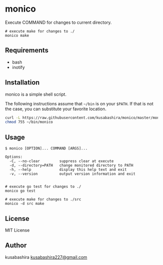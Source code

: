monico
======

Execute COMMAND for changes to current directory.

```
# execute make for changes to ./
monico make
```

Requirements
-----------

- bash
- inotify

Installation
------------

monico is a simple shell script.

The following instructions assume that `~/bin` is on your `$PATH`.
If that is not the case, you can substitute your favorite location.

```sh
curl -L https://raw.githubusercontent.com/kusabashira/monico/master/monico > ~/bin/monico
chmod 755 ~/bin/monico
```

Usage
-----

```
$ monico [OPTION]... COMMAND [ARGS]...

Options:
  -C, --no-clear         suppress clear at execute
  -d, --directory=PATH   change monitored directory to PATH
  -h, --help             display this help text and exit
  -v, --version          output version information and exit


# execute go test for changes to ./
monico go test

# execute make for changes to ./src
monico -d src make
```

License
-------

MIT License

Author
------

kusabashira <kusabashira227@gmail.com>
